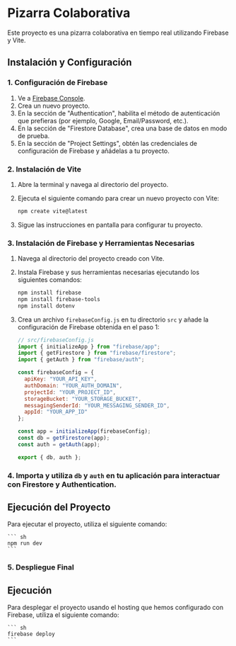 # Pizarra Colaborativa

Este proyecto es una pizarra colaborativa en tiempo real utilizando Firebase y Vite.

## Instalación y Configuración

### 1. Configuración de Firebase

1. Ve a [Firebase Console](https://console.firebase.google.com/).
2. Crea un nuevo proyecto.
3. En la sección de "Authentication", habilita el método de autenticación que prefieras (por ejemplo, Google, Email/Password, etc.).
4. En la sección de "Firestore Database", crea una base de datos en modo de prueba.
5. En la sección de "Project Settings", obtén las credenciales de configuración de Firebase y añádelas a tu proyecto.

### 2. Instalación de Vite

1. Abre la terminal y navega al directorio del proyecto.
2. Ejecuta el siguiente comando para crear un nuevo proyecto con Vite:

    ```sh
    npm create vite@latest
    ```

3. Sigue las instrucciones en pantalla para configurar tu proyecto.

### 3. Instalación de Firebase y Herramientas Necesarias

1. Navega al directorio del proyecto creado con Vite.
2. Instala Firebase y sus herramientas necesarias ejecutando los siguientes comandos:

    ``` sh
    npm install firebase
    npm install firebase-tools
    npm install dotenv
    ```

3. Crea un archivo `firebaseConfig.js` en tu directorio `src` y añade la configuración de Firebase obtenida en el paso 1:

    ``` js
    // src/firebaseConfig.js
    import { initializeApp } from "firebase/app";
    import { getFirestore } from "firebase/firestore";
    import { getAuth } from "firebase/auth";

    const firebaseConfig = {
      apiKey: "YOUR_API_KEY",
      authDomain: "YOUR_AUTH_DOMAIN",
      projectId: "YOUR_PROJECT_ID",
      storageBucket: "YOUR_STORAGE_BUCKET",
      messagingSenderId: "YOUR_MESSAGING_SENDER_ID",
      appId: "YOUR_APP_ID"
    };

    const app = initializeApp(firebaseConfig);
    const db = getFirestore(app);
    const auth = getAuth(app);

    export { db, auth };
    ```

### 4. Importa y utiliza `db` y `auth` en tu aplicación para interactuar con Firestore y Authentication.

## Ejecución del Proyecto

Para ejecutar el proyecto, utiliza el siguiente comando:

    ``` sh
    npm run dev
    ```
### 5. Despliegue Final

## Ejecución

Para desplegar el proyecto usando el hosting que hemos configurado con Firebase, utiliza el siguiente comando:

    ``` sh
    firebase deploy
    ```
